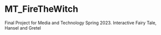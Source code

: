 # MT_FireTheWitch
Final Project for Media and Technology Spring 2023. Interactive Fairy Tale, Hansel and Gretel
